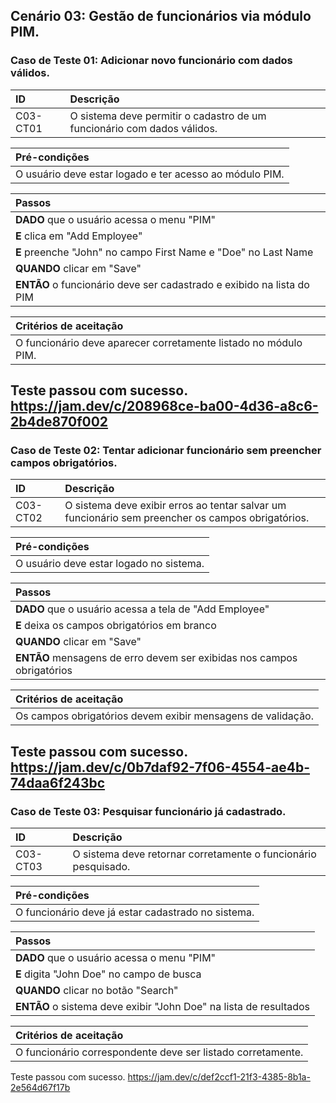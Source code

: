 ## Cenário 03: Gestão de funcionários via módulo PIM.

### Caso de Teste 01: Adicionar novo funcionário com dados válidos.

| ID       | Descrição                                                          |
| :------- | :----------------------------------------------------------------- |
| C03-CT01 | O sistema deve permitir o cadastro de um funcionário com dados válidos. |

| **Pré-condições**                                             |
| :------------------------------------------------------------ |
| O usuário deve estar logado e ter acesso ao módulo PIM.       |

| **Passos**                                                        |
| :---------------------------------------------------------------- |
| **DADO** que o usuário acessa o menu \"PIM\"                     |
| **E** clica em \"Add Employee\"                                  |
| **E** preenche \"John\" no campo First Name e \"Doe\" no Last Name |
| **QUANDO** clicar em \"Save\"                                    |
| **ENTÃO** o funcionário deve ser cadastrado e exibido na lista do PIM |

| **Critérios de aceitação**                                      |
| :-------------------------------------------------------------- |
| O funcionário deve aparecer corretamente listado no módulo PIM. |

Teste passou com sucesso.
https://jam.dev/c/208968ce-ba00-4d36-a8c6-2b4de870f002
---

### Caso de Teste 02: Tentar adicionar funcionário sem preencher campos obrigatórios.

| ID       | Descrição                                                                  |
| :------- | :------------------------------------------------------------------------- |
| C03-CT02 | O sistema deve exibir erros ao tentar salvar um funcionário sem preencher os campos obrigatórios. |

| **Pré-condições**                                             |
| :------------------------------------------------------------ |
| O usuário deve estar logado no sistema.                       |

| **Passos**                                                        |
| :---------------------------------------------------------------- |
| **DADO** que o usuário acessa a tela de \"Add Employee\"          |
| **E** deixa os campos obrigatórios em branco                     |
| **QUANDO** clicar em \"Save\"                                    |
| **ENTÃO** mensagens de erro devem ser exibidas nos campos obrigatórios |

| **Critérios de aceitação**                                      |
| :-------------------------------------------------------------- |
| Os campos obrigatórios devem exibir mensagens de validação.     |

Teste passou com sucesso.
https://jam.dev/c/0b7daf92-7f06-4554-ae4b-74daa6f243bc
---

### Caso de Teste 03: Pesquisar funcionário já cadastrado.

| ID       | Descrição                                                  |
| :------- | :--------------------------------------------------------- |
| C03-CT03 | O sistema deve retornar corretamente o funcionário pesquisado. |

| **Pré-condições**                                             |
| :------------------------------------------------------------ |
| O funcionário deve já estar cadastrado no sistema.            |

| **Passos**                                                        |
| :---------------------------------------------------------------- |
| **DADO** que o usuário acessa o menu \"PIM\"                     |
| **E** digita \"John Doe\" no campo de busca                      |
| **QUANDO** clicar no botão \"Search\"                            |
| **ENTÃO** o sistema deve exibir \"John Doe\" na lista de resultados |

| **Critérios de aceitação**                                      |
| :-------------------------------------------------------------- |
| O funcionário correspondente deve ser listado corretamente.     |

Teste passou com sucesso.
https://jam.dev/c/def2ccf1-21f3-4385-8b1a-2e564d67f17b
